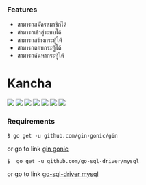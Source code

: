 ### Features
- สามารถสมัครสมาชิกได้
- สามารถเข้าสู่ระบบได้
- สามารถสร้างกระทู้ได้
- สามารถตอบกระทู้ได้
- สามารถค้นหากระทู้ได้
# Kancha
![](https://www.img.in.th/images/8b952fd377257310f42c1ed273ae6cc3.png)
![](https://img.shields.io/github/stars/pandao/editor.md.svg) ![](https://img.shields.io/github/forks/pandao/editor.md.svg) ![](https://img.shields.io/github/tag/pandao/editor.md.svg) ![](https://img.shields.io/github/release/pandao/editor.md.svg) ![](https://img.shields.io/github/issues/pandao/editor.md.svg) ![](https://img.shields.io/bower/v/editor.md.svg)

### Requirements
`$ go get -u github.com/gin-gonic/gin `

or go to link [gin gonic](https://github.com/gin-gonic/gin)

`$  go get -u github.com/go-sql-driver/mysql`

or go to link [go-sql-driver mysql](https://github.com/go-sql-driver/mysql)


